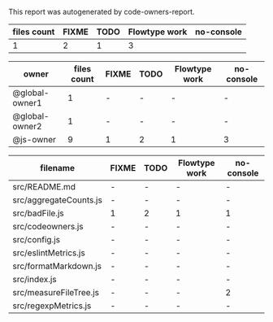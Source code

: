 This report was autogenerated by code-owners-report.



| files count | FIXME | TODO | Flowtype work | no-console |
| ----------- | ----- | ---- | ------------- | ---------- |
| 1           | 2     | 1    | 3             |            |

| owner          | files count | FIXME | TODO | Flowtype work | no-console |
| -------------- | ----------- | ----- | ---- | ------------- | ---------- |
| @global-owner1 | 1           | -     | -    | -             | -          |
| @global-owner2 | 1           | -     | -    | -             | -          |
| @js-owner      | 9           | 1     | 2    | 1             | 3          |

| filename               | FIXME | TODO | Flowtype work | no-console |
| ---------------------- | ----- | ---- | ------------- | ---------- |
| src/README.md          | -     | -    | -             | -          |
| src/aggregateCounts.js | -     | -    | -             | -          |
| src/badFile.js         | 1     | 2    | 1             | 1          |
| src/codeowners.js      | -     | -    | -             | -          |
| src/config.js          | -     | -    | -             | -          |
| src/eslintMetrics.js   | -     | -    | -             | -          |
| src/formatMarkdown.js  | -     | -    | -             | -          |
| src/index.js           | -     | -    | -             | -          |
| src/measureFileTree.js | -     | -    | -             | 2          |
| src/regexpMetrics.js   | -     | -    | -             | -          |


